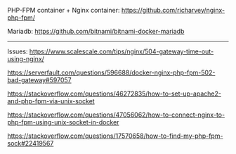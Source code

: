 PHP-FPM container +
Nginx container:
https://github.com/richarvey/nginx-php-fpm/

Mariadb:
https://github.com/bitnami/bitnami-docker-mariadb


-------------

Issues: 
https://www.scalescale.com/tips/nginx/504-gateway-time-out-using-nginx/

https://serverfault.com/questions/596688/docker-nginx-php-fpm-502-bad-gateway#597057

https://stackoverflow.com/questions/46272835/how-to-set-up-apache2-and-php-fpm-via-unix-socket

https://stackoverflow.com/questions/47056062/how-to-connect-nginx-to-php-fpm-using-unix-socket-in-docker

https://stackoverflow.com/questions/17570658/how-to-find-my-php-fpm-sock#22419567
